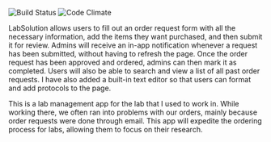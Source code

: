 ![Build Status](https://codeship.com/projects/03b2e720-e870-0133-f09f-46bb3aa6b241/status?branch=master)
![Code Climate](https://codeclimate.com/github/huitommy/lab_management.png)

LabSolution allows users to fill out an order request form with all the necessary information, add the items they want purchased, and then submit it for review. Admins will receive an in-app notification whenever a request has been submitted, without having to refresh the page. Once the order request has been approved and ordered, admins can then mark it as completed. Users will also be able to search and view a list of all past order requests. I have also added a built-in text editor so that users can format and add protocols to the page.

This is a lab management app for the lab that I used to work in. While working there, we often ran into problems with our orders, mainly because order requests were done through email. This app will expedite the ordering process for labs, allowing them to focus on their research.
